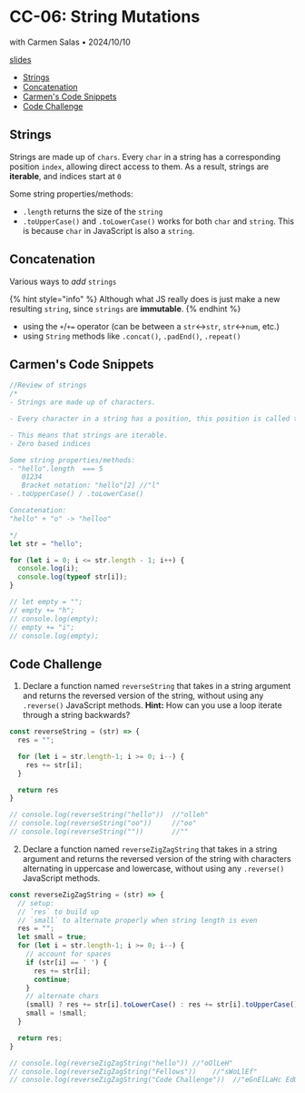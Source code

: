 # CC-06: String Mutations
with Carmen Salas • 2024/10/10

[slides](https://docs.google.com/presentation/d/1oRtJvixVl1Ihwcv4mrk3G2__CcIvhgQYzq1Rg9__Vt8/edit#slide=id.g287c4ecafef_0_150)

- [Strings](#strings)
- [Concatenation](#concatenation)
- [Carmen's Code Snippets](#carmens-code-snippets)
- [Code Challenge](#code-challenge)

## Strings
Strings are made up of `chars`. Every `char` in a string has a corresponding position `index`, allowing direct access to them. As a result, strings are **iterable**, and indices start at `0`

Some string properties/methods:
- `.length` returns the size of the `string`
- `.toUpperCase()` and `.toLowerCase()` works for both `char` and `string`. This is because `char` in JavaScript is also a `string`.
## Concatenation

Various ways to _add_ `strings`

{% hint style="info" %}
Although what JS really does is just make a new resulting `string`, since `strings` are **immutable**.
{% endhint %}

- using the `+`/`+=` operator (can be between a `str`<->`str`, `str`<->`num`, etc.)
- using `String` methods like `.concat()`, `.padEnd()`, `.repeat()`

## Carmen's Code Snippets
```js
//Review of strings
/*
- Strings are made up of characters.

- Every character in a string has a position, this position is called the index. You can access any charcater in a string if you know it's position

- This means that strings are iterable. 
- Zero based indices 

Some string properties/methods:
- "hello".length  === 5
   01234
   Bracket notation: "hello"[2] //"l"
- .toUpperCase() / .toLowerCase()

Concatenation:
"hello" + "o" -> "helloo"

*/
let str = "hello";

for (let i = 0; i <= str.length - 1; i++) {
  console.log(i);
  console.log(typeof str[i]);
}

// let empty = "";
// empty += "h";
// console.log(empty);
// empty += "i";
// console.log(empty);
```

## Code Challenge
1. Declare a function named `reverseString` that takes in a string argument and returns the reversed version of the string, without using any `.reverse()` JavaScript methods. **Hint:** How can you use a loop iterate through a string backwards?
```js
const reverseString = (str) => {
  res = "";

  for (let i = str.length-1; i >= 0; i--) {
    res += str[i];
  }

  return res
}

// console.log(reverseString("hello"))  //"olleh"
// console.log(reverseString("oo"))     //"oo"
// console.log(reverseString(""))       //""
```

2. Declare a function named `reverseZigZagString` that takes in a string argument and returns the reversed version of the string with characters alternating in uppercase and lowercase, without using any `.reverse()` JavaScript methods.
```js
const reverseZigZagString = (str) => {
  // setup:
  // `res` to build up
  // `small` to alternate properly when string length is even
  res = "";
  let small = true;
  for (let i = str.length-1; i >= 0; i--) {
    // account for spaces
    if (str[i] == ' ') {
      res += str[i];
      continue;
    }
    // alternate chars
    (small) ? res += str[i].toLowerCase() : res += str[i].toUpperCase();
    small = !small;
  }

  return res;
}

// console.log(reverseZigZagString("hello")) //"oOlLeH"
// console.log(reverseZigZagString("Fellows"))    //"sWoLlEf"
// console.log(reverseZigZagString("Code Challenge"))  //"eGnElLaHc EdOc"
```